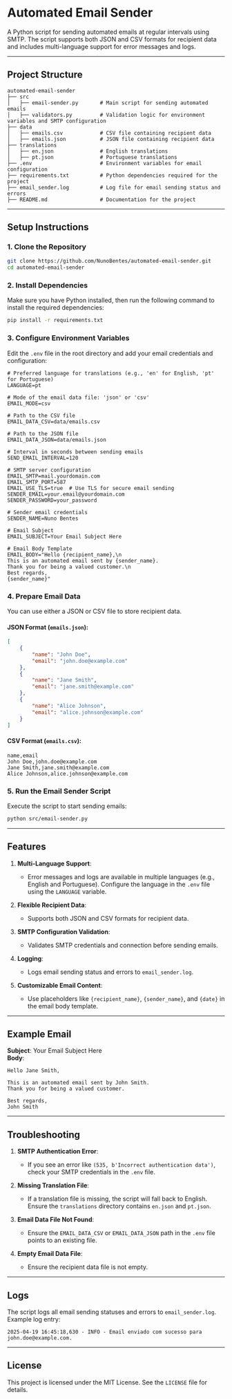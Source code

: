 # Automated Email Sender

A Python script for sending automated emails at regular intervals using SMTP. The script supports both JSON and CSV formats for recipient data and includes multi-language support for error messages and logs.

---

## Project Structure

```
automated-email-sender
├── src
│   ├── email-sender.py       # Main script for sending automated emails
│   ├── validators.py         # Validation logic for environment variables and SMTP configuration
├── data
│   ├── emails.csv            # CSV file containing recipient data
│   ├── emails.json           # JSON file containing recipient data
├── translations
│   ├── en.json               # English translations
│   ├── pt.json               # Portuguese translations
├── .env                      # Environment variables for email configuration
├── requirements.txt          # Python dependencies required for the project
├── email_sender.log          # Log file for email sending status and errors
├── README.md                 # Documentation for the project
```

---

## Setup Instructions

### 1. **Clone the Repository**
```bash
git clone https://github.com/NunoBentes/automated-email-sender.git
cd automated-email-sender
```

### 2. **Install Dependencies**
Make sure you have Python installed, then run the following command to install the required dependencies:
```bash
pip install -r requirements.txt
```

### 3. **Configure Environment Variables**
Edit the `.env` file in the root directory and add your email credentials and configuration:
```properties
# Preferred language for translations (e.g., 'en' for English, 'pt' for Portuguese)
LANGUAGE=pt

# Mode of the email data file: 'json' or 'csv'
EMAIL_MODE=csv

# Path to the CSV file
EMAIL_DATA_CSV=data/emails.csv

# Path to the JSON file
EMAIL_DATA_JSON=data/emails.json

# Interval in seconds between sending emails
SEND_EMAIL_INTERVAL=120

# SMTP server configuration
EMAIL_SMTP=mail.yourdomain.com
EMAIL_SMTP_PORT=587
EMAIL_USE_TLS=true  # Use TLS for secure email sending
SENDER_EMAIL=your.email@yourdomain.com
SENDER_PASSWORD=your_password

# Sender email credentials
SENDER_NAME=Nuno Bentes

# Email Subject
EMAIL_SUBJECT=Your Email Subject Here

# Email Body Template
EMAIL_BODY="Hello {recipient_name},\n
This is an automated email sent by {sender_name}.
Thank you for being a valued customer.\n
Best regards,
{sender_name}"
```

### 4. **Prepare Email Data**
You can use either a JSON or CSV file to store recipient data.

#### JSON Format (`emails.json`):
```json
[
    {
        "name": "John Doe",
        "email": "john.doe@example.com"
    },
    {
        "name": "Jane Smith",
        "email": "jane.smith@example.com"
    },
    {
        "name": "Alice Johnson",
        "email": "alice.johnson@example.com"
    }
]
```

#### CSV Format (`emails.csv`):
```csv
name,email
John Doe,john.doe@example.com
Jane Smith,jane.smith@example.com
Alice Johnson,alice.johnson@example.com
```

### 5. **Run the Email Sender Script**
Execute the script to start sending emails:
```bash
python src/email-sender.py
```

---

## Features

1. **Multi-Language Support**:
   - Error messages and logs are available in multiple languages (e.g., English and Portuguese). Configure the language in the `.env` file using the `LANGUAGE` variable.

2. **Flexible Recipient Data**:
   - Supports both JSON and CSV formats for recipient data.

3. **SMTP Configuration Validation**:
   - Validates SMTP credentials and connection before sending emails.

4. **Logging**:
   - Logs email sending status and errors to `email_sender.log`.

5. **Customizable Email Content**:
   - Use placeholders like `{recipient_name}`, `{sender_name}`, and `{date}` in the email body template.

---

## Example Email

**Subject**: Your Email Subject Here  
**Body**:
```
Hello Jane Smith,

This is an automated email sent by John Smith.
Thank you for being a valued customer.

Best regards,
John Smith
```

---

## Troubleshooting

1. **SMTP Authentication Error**:
   - If you see an error like `(535, b'Incorrect authentication data')`, check your SMTP credentials in the `.env` file.

2. **Missing Translation File**:
   - If a translation file is missing, the script will fall back to English. Ensure the `translations` directory contains `en.json` and `pt.json`.

3. **Email Data File Not Found**:
   - Ensure the `EMAIL_DATA_CSV` or `EMAIL_DATA_JSON` path in the `.env` file points to an existing file.

4. **Empty Email Data File**:
   - Ensure the recipient data file is not empty.

---

## Logs

The script logs all email sending statuses and errors to `email_sender.log`. Example log entry:
```
2025-04-19 16:45:18,630 - INFO - Email enviado com sucesso para john.doe@example.com.
```

---

## License

This project is licensed under the MIT License. See the `LICENSE` file for details.
